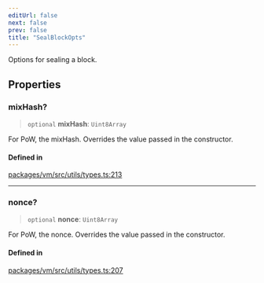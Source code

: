 ```yaml
---
editUrl: false
next: false
prev: false
title: "SealBlockOpts"
---
```


Options for sealing a block.

## Properties

### mixHash?

> `optional` **mixHash**: `Uint8Array`

For PoW, the mixHash.
Overrides the value passed in the constructor.

#### Defined in

[packages/vm/src/utils/types.ts:213](https://github.com/evmts/tevm-monorepo/blob/main/packages/vm/src/utils/types.ts#L213)

***

### nonce?

> `optional` **nonce**: `Uint8Array`

For PoW, the nonce.
Overrides the value passed in the constructor.

#### Defined in

[packages/vm/src/utils/types.ts:207](https://github.com/evmts/tevm-monorepo/blob/main/packages/vm/src/utils/types.ts#L207)
